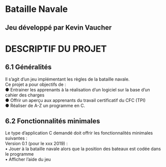 # Bataille Navale
## Jeu développé par Kevin Vaucher
# DESCRIPTIF DU PROJET<br>
## 6.1	Généralités<br>
Il s’agit d’un jeu implémentant les règles de la bataille navale.<br>Ce projet a pour objectifs de :<br>
●	Entrainer les apprenants à la réalisation d’un logiciel sur la base d’un cahier des charges<br>
●	Offrir un aperçu aux apprenants du travail certificatif du CFC (TPI)<br>
●	Réaliser de A-Z un programme en C.<br>
## 6.2	Fonctionnalités minimales<br>
Le type d’application C demandé doit offrir les fonctionnalités minimales suivantes :<br>
Version 0.1 (pour le xxx 2019) :<br>
•	Jouer à la bataille navale alors que la position des bateaux est codée dans le programme<br>
•	Afficher l’aide du jeu<br>
